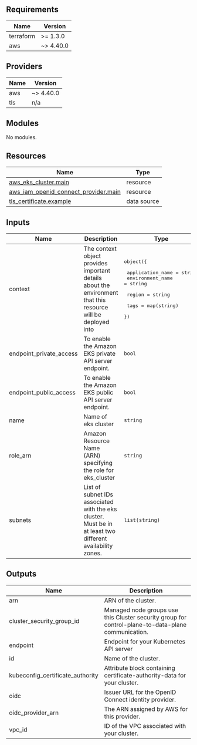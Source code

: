 [comment]: # (BEGIN_TF_DOCS)

## Requirements

| Name | Version |
|------|---------|
| terraform | >= 1.3.0 |
| aws | ~> 4.40.0 |

## Providers

| Name | Version |
|------|---------|
| aws | ~> 4.40.0 |
| tls | n/a |

## Modules

No modules.

## Resources

| Name | Type |
|------|------|
| [aws_eks_cluster.main](https://registry.terraform.io/providers/hashicorp/aws/latest/docs/resources/eks_cluster) | resource |
| [aws_iam_openid_connect_provider.main](https://registry.terraform.io/providers/hashicorp/aws/latest/docs/resources/iam_openid_connect_provider) | resource |
| [tls_certificate.example](https://registry.terraform.io/providers/hashicorp/tls/latest/docs/data-sources/certificate) | data source |

## Inputs

| Name | Description | Type | Default | Required |
|------|-------------|------|---------|:--------:|
| context | The context object provides important details about the environment that this resource will be deployed into | <pre>object({<br><br>    application_name = string<br>    environment_name = string<br><br>    region = string<br><br>    tags = map(string)<br>  })</pre> | n/a | yes |
| endpoint\_private\_access | To enable the Amazon EKS private API server endpoint. | `bool` | `false` | no |
| endpoint\_public\_access | To enable the Amazon EKS public API server endpoint. | `bool` | `true` | no |
| name | Name of eks cluster | `string` | `"AWS-EKS"` | no |
| role\_arn | Amazon Resource Name (ARN) specifying the role for eks\_cluster | `string` | n/a | yes |
| subnets | List of subnet IDs associated with the eks cluster. Must be in at least two different availability zones. | `list(string)` | `[]` | no |

## Outputs

| Name | Description |
|------|-------------|
| arn | ARN of the cluster. |
| cluster\_security\_group\_id | Managed node groups use this Cluster security group for control-plane-to-data-plane communication. |
| endpoint | Endpoint for your Kubernetes API server |
| id | Name of the cluster. |
| kubeconfig\_certificate\_authority | Attribute block containing certificate-authority-data for your cluster. |
| oidc | Issuer URL for the OpenID Connect identity provider. |
| oidc\_provider\_arn | The ARN assigned by AWS for this provider. |
| vpc\_id | ID of the VPC associated with your cluster. |

[comment]: # (END_TF_DOCS)